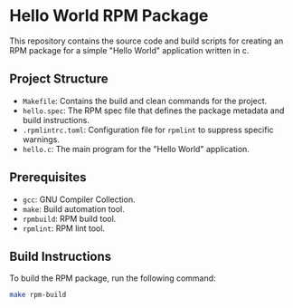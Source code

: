 # Hello World RPM Package

This repository contains the source code and build scripts for creating an RPM package for a simple "Hello World" application written in c.

## Project Structure

- `Makefile`: Contains the build and clean commands for the project.
- `hello.spec`: The RPM spec file that defines the package metadata and build instructions.
- `.rpmlintrc.toml`: Configuration file for `rpmlint` to suppress specific warnings.
- `hello.c`: The main program for the "Hello World" application.

## Prerequisites

- `gcc`: GNU Compiler Collection.
- `make`: Build automation tool.
- `rpmbuild`: RPM build tool.
- `rpmlint`: RPM lint tool.

## Build Instructions

To build the RPM package, run the following command:

```sh
make rpm-build
```
